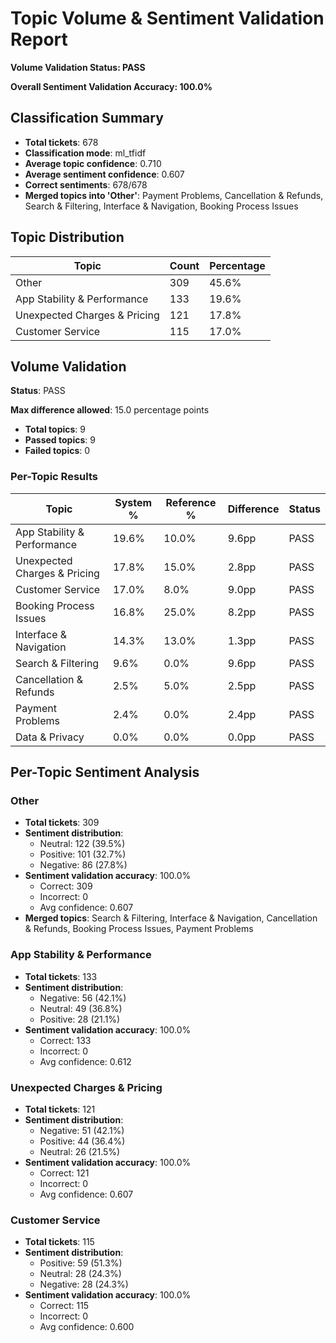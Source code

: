 # Topic Volume & Sentiment Validation Report

**Volume Validation Status: PASS**

**Overall Sentiment Validation Accuracy: 100.0%**

## Classification Summary

- **Total tickets**: 678
- **Classification mode**: ml_tfidf
- **Average topic confidence**: 0.710
- **Average sentiment confidence**: 0.607
- **Correct sentiments**: 678/678
- **Merged topics into 'Other'**: Payment Problems, Cancellation & Refunds, Search & Filtering, Interface & Navigation, Booking Process Issues

## Topic Distribution

| Topic | Count | Percentage |
|-------|-------|------------|
| Other | 309 | 45.6% |
| App Stability & Performance | 133 | 19.6% |
| Unexpected Charges & Pricing | 121 | 17.8% |
| Customer Service | 115 | 17.0% |

## Volume Validation

**Status**: PASS

**Max difference allowed**: 15.0 percentage points

- **Total topics**: 9
- **Passed topics**: 9
- **Failed topics**: 0

### Per-Topic Results

| Topic | System % | Reference % | Difference | Status |
|-------|----------|-------------|------------|--------|
| App Stability & Performance | 19.6% | 10.0% | 9.6pp | PASS |
| Unexpected Charges & Pricing | 17.8% | 15.0% | 2.8pp | PASS |
| Customer Service | 17.0% | 8.0% | 9.0pp | PASS |
| Booking Process Issues | 16.8% | 25.0% | 8.2pp | PASS |
| Interface & Navigation | 14.3% | 13.0% | 1.3pp | PASS |
| Search & Filtering | 9.6% | 0.0% | 9.6pp | PASS |
| Cancellation & Refunds | 2.5% | 5.0% | 2.5pp | PASS |
| Payment Problems | 2.4% | 0.0% | 2.4pp | PASS |
| Data & Privacy | 0.0% | 0.0% | 0.0pp | PASS |

## Per-Topic Sentiment Analysis

### Other

- **Total tickets**: 309
- **Sentiment distribution**:
  - Neutral: 122 (39.5%)
  - Positive: 101 (32.7%)
  - Negative: 86 (27.8%)
- **Sentiment validation accuracy**: 100.0%
  - Correct: 309
  - Incorrect: 0
  - Avg confidence: 0.607
- **Merged topics**: Search & Filtering, Interface & Navigation, Cancellation & Refunds, Booking Process Issues, Payment Problems

### App Stability & Performance

- **Total tickets**: 133
- **Sentiment distribution**:
  - Negative: 56 (42.1%)
  - Neutral: 49 (36.8%)
  - Positive: 28 (21.1%)
- **Sentiment validation accuracy**: 100.0%
  - Correct: 133
  - Incorrect: 0
  - Avg confidence: 0.612

### Unexpected Charges & Pricing

- **Total tickets**: 121
- **Sentiment distribution**:
  - Negative: 51 (42.1%)
  - Positive: 44 (36.4%)
  - Neutral: 26 (21.5%)
- **Sentiment validation accuracy**: 100.0%
  - Correct: 121
  - Incorrect: 0
  - Avg confidence: 0.607

### Customer Service

- **Total tickets**: 115
- **Sentiment distribution**:
  - Positive: 59 (51.3%)
  - Neutral: 28 (24.3%)
  - Negative: 28 (24.3%)
- **Sentiment validation accuracy**: 100.0%
  - Correct: 115
  - Incorrect: 0
  - Avg confidence: 0.600

